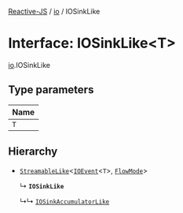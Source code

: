 [Reactive-JS](../README.md) / [io](../modules/io.md) / IOSinkLike

# Interface: IOSinkLike<T\>

[io](../modules/io.md).IOSinkLike

## Type parameters

| Name |
| :------ |
| `T` |

## Hierarchy

- [`StreamableLike`](streamable.StreamableLike.md)<[`IOEvent`](../modules/io.md#ioevent)<`T`\>, [`FlowMode`](../modules/flowable.md#flowmode)\>

  ↳ **`IOSinkLike`**

  ↳↳ [`IOSinkAccumulatorLike`](io.IOSinkAccumulatorLike.md)
